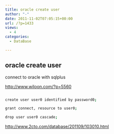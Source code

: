```yaml
---
title: oracle create user
author: "-"
date: 2011-11-02T07:05:15+00:00
url: /?p=1433
views:
  - 4
categories:
  - DataBase

---
```

## oracle create user
connect to oracle with sqlplus

http://www.wiloon.com/?p=5560

```bash

create user user0 identified by password0;

grant connect, resource to user0;

drop user user0 cascade;

```

http://www.2cto.com/database/201109/103010.html